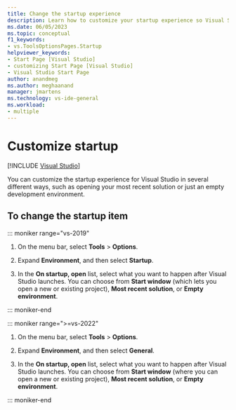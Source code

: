 ```yaml
---
title: Change the startup experience
description: Learn how to customize your startup experience so Visual Studio opens with the tools that are most useful to you.
ms.date: 06/05/2023
ms.topic: conceptual
f1_keywords:
- vs.ToolsOptionsPages.Startup
helpviewer_keywords:
- Start Page [Visual Studio]
- customizing Start Page [Visual Studio]
- Visual Studio Start Page
author: anandmeg
ms.author: meghaanand
manager: jmartens
ms.technology: vs-ide-general
ms.workload:
- multiple
---
```

# Customize startup

 [!INCLUDE [Visual Studio](~/includes/applies-to-version/vs-windows-only.md)]

You can customize the startup experience for Visual Studio in several different ways, such as opening your most recent solution or just an empty development environment.

## To change the startup item

::: moniker range="vs-2019"

1. On the menu bar, select **Tools** > **Options**.

2. Expand **Environment**, and then select **Startup**.

3. In the **On startup, open** list, select what you want to happen after Visual Studio launches. You can choose from **Start window** (which lets you open a new or existing project), **Most recent solution**, or **Empty environment**.
 
::: moniker-end

::: moniker range=">=vs-2022"

1. On the menu bar, select **Tools** > **Options**.

2. Expand **Environment**, and then select **General**.

3. In the **On startup, open** list, select what you want to happen after Visual Studio launches. You can choose from **Start window** (where you can open a new or existing project), **Most recent solution**, or **Empty environment**.

::: moniker-end